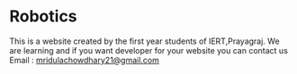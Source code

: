 # Robotics
This is a website created by the first year students of IERT,Prayagraj. We are learning and if you want developer for your website you can contact us
Email : mridulachowdhary21@gmail.com
